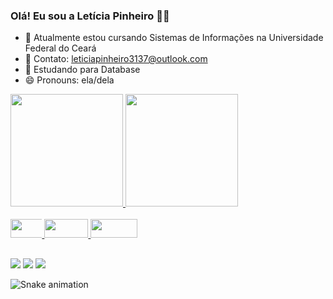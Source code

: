 ### Olá! Eu sou a Letícia Pinheiro 👋🏼

- 🔭 Atualmente estou cursando Sistemas de Informações na Universidade Federal do Ceará 
- 📨 Contato: leticiapinheiro3137@outlook.com
- 🌱 Estudando para Database
- 😄 Pronouns: ela/dela

<div>
  <a href="https://github.com/leticiaacx">
  <img height="180em" src="https://github-readme-stats.vercel.app/api?username=leticiaacx&show_icons=false&theme=gruvbox&include_all_commits=true&count_private=true"/>
  <img height="180em" src="https://github-readme-stats.vercel.app/api/top-langs/?username=leticiaacx&layout=compact&langs_count=7&theme=gruvbox"/>
</div>

<div style="display: inline_block"><br>
  <img src="https://img.shields.io/badge/C-00599C?style=for-the-badge&logo=c&logoColor=white" width="65" height="30" style="max-width:10%;"></img>
  <img src="https://img.shields.io/badge/C%2B%2B-00599C?style=for-the-badge&logo=c%2B%2B&logoColor=white" width="70" height="30" style="max-width:100%;"></img>
  <img src="https://img.shields.io/badge/MySQL-00000F?style=for-the-badge&logo=mysql&logoColor=white" width="75" height="30" style="max-width:100%;"></img>
</div>
  
  ##
<div> 
  <a href="https://instagram.com/leticiaacx" target="_blank"><img src="https://img.shields.io/badge/-Instagram-%23E4405F?style=for-the-badge&logo=instagram&logoColor=white" target="_blank"></a>
  <a href = "leticiapinheiro3137@outlook.com"><img src="https://img.shields.io/badge/Gmail-D14836?style=for-the-badge&logo=gmail&logoColor=white"></a>
  <a href="www.linkedin.com/in/letícia-oliveira-6bb7b2200" target="_blank"><img src="https://img.shields.io/badge/-LinkedIn-%230077B5?style=for-the-badge&logo=linkedin&logoColor=white" target="_blank"></a> 
  
  ![Snake animation](https://github.com/leticiaacx/leticiaacx/blob/output/github-contribution-grid-snake.svg)
 
 </div>
